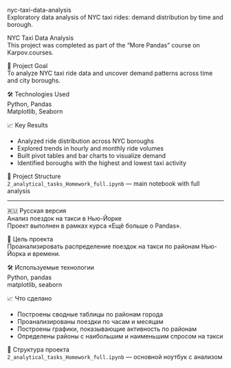 nyc-taxi-data-analysis  
Exploratory data analysis of NYC taxi rides: demand distribution by time and borough.

NYC Taxi Data Analysis  
This project was completed as part of the “More Pandas” course on Karpov.courses.

📌 Project Goal  
To analyze NYC taxi ride data and uncover demand patterns across time and city boroughs.

🛠 Technologies Used  
Python, Pandas  
Matplotlib, Seaborn

📈 Key Results  
- Analyzed ride distribution across NYC boroughs  
- Explored trends in hourly and monthly ride volumes  
- Built pivot tables and bar charts to visualize demand  
- Identified boroughs with the highest and lowest taxi activity

📂 Project Structure  
`2_analytical_tasks_Homework_full.ipynb` — main notebook with full analysis

---

🇷🇺 Русская версия  
Анализ поездок на такси в Нью-Йорке  
Проект выполнен в рамках курса «Ещё больше о Pandas».

📌 Цель проекта  
Проанализировать распределение поездок на такси по районам Нью-Йорка и времени.

🛠 Используемые технологии  
Python, pandas  
matplotlib, seaborn

📈 Что сделано  
- Построены сводные таблицы по районам города  
- Проанализированы поездки по часам и месяцам  
- Построены графики, показывающие активность по районам  
- Определены районы с наибольшим и наименьшим спросом на такси

📂 Структура проекта  
`2_analytical_tasks_Homework_full.ipynb` — основной ноутбук с анализом
